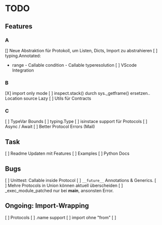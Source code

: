 TODO
====

## Features

### A

[\] Neue Abstraktion für Protokoll, um Listen, Dicts, Import zu abstrahieren
[ ] typing.Annotated:
- range - Callable condition - Callable typeresolution
[ ] VScode Integration

### B

[X] import only mode
[ ] inspect.stack() durch sys._getframe() ersetzen.. Location source Lazy
[ ] Utils für Contracts

### C

[ ] TypeVar Bounds
[ ] typing.Type
[ ] isinstace support für Protocols
[ ] Async / Await
[ ] Better Protocol Errors (Mail)

## Task

[ ] Readme Updaten mit Features
[ ] Examples
[ ] Python Docs

## Bugs

[ ] Unittest: Callable inside Protocol
[ ] `__future__` Annotations & Generics.
[ ] Mehre Protocols in Union können aktuell überscheiden
[ ] _exec_module_patched nur bei __main__, ansonsten Error.

## Ongoing: Import-Wrapping

[ ] Protocols
[ ] .name support
[ ] import ohne "from"
[ ] 
